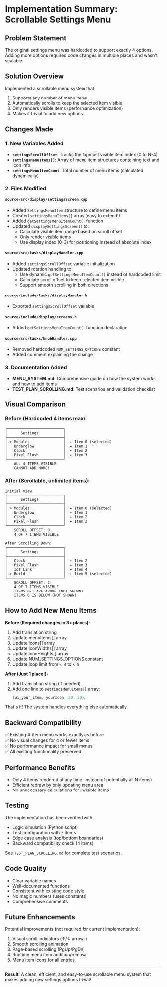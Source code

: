 # Implementation Summary: Scrollable Settings Menu

## Problem Statement
The original settings menu was hardcoded to support exactly 4 options. Adding more options required code changes in multiple places and wasn't scalable.

## Solution Overview
Implemented a scrollable menu system that:
1. Supports any number of menu items
2. Automatically scrolls to keep the selected item visible
3. Only renders visible items (performance optimization)
4. Makes it trivial to add new options

## Changes Made

### 1. New Variables Added
- **`settingsScrollOffset`**: Tracks the topmost visible item index (0 to N-4)
- **`settingsMenuItems[]`**: Array of menu item structures containing text and icon info
- **`settingsMenuItemCount`**: Total number of menu items (calculated dynamically)

### 2. Files Modified

#### `source/src/display/settingsScreen.cpp`
- Added `SettingsMenuItem` structure to define menu items
- Created `settingsMenuItems[]` array (easy to extend!)
- Added `getSettingsMenuItemCount()` function
- Updated `displaySettingsScreen()` to:
  - Calculate visible item range based on scroll offset
  - Only render visible items
  - Use display index (0-3) for positioning instead of absolute index

#### `source/src/tasks/displayHandler.cpp`
- Added `settingsScrollOffset` variable initialization
- Updated rotation handling to:
  - Use dynamic `getSettingsMenuItemCount()` instead of hardcoded limit
  - Calculate scroll offset to keep selected item visible
  - Support smooth scrolling in both directions

#### `source/include/tasks/displayHandler.h`
- Exported `settingsScrollOffset` variable

#### `source/include/display/screens.h`
- Added `getSettingsMenuItemCount()` function declaration

#### `source/src/tasks/knobHandler.cpp`
- Removed hardcoded `NUM_SETTINGS_OPTIONS` constant
- Added comment explaining the change

### 3. Documentation Added
- **MENU_SYSTEM.md**: Comprehensive guide on how the system works and how to add items
- **TEST_PLAN_SCROLLING.md**: Test scenarios and validation checklist

## Visual Comparison

### Before (Hardcoded 4 items max):
```
┌─────────────────────────┐
│      Settings           │
├─────────────────────────┤
│ > Modules               │  ← Item 0 (selected)
│   Underglow             │  ← Item 1
│   Clock                 │  ← Item 2
│   Pixel Flush           │  ← Item 3
└─────────────────────────┘
    ALL 4 ITEMS VISIBLE
    CANNOT ADD MORE!
```

### After (Scrollable, unlimited items):
```
Initial View:
┌─────────────────────────┐
│      Settings           │
├─────────────────────────┤
│ > Modules               │  ← Item 0 (selected)
│   Underglow             │  ← Item 1
│   Clock                 │  ← Item 2
│   Pixel Flush           │  ← Item 3
└─────────────────────────┘
    SCROLL OFFSET: 0
    4 OF 7 ITEMS VISIBLE

After Scrolling Down:
┌─────────────────────────┐
│      Settings           │
├─────────────────────────┤
│   Clock                 │  ← Item 2
│   Pixel Flush           │  ← Item 3
│   IoT Link              │  ← Item 4
│ > Build                 │  ← Item 5 (selected)
└─────────────────────────┘
    SCROLL OFFSET: 2
    4 OF 7 ITEMS VISIBLE
    ITEMS 0-1 ARE ABOVE (NOT SHOWN)
    ITEMS 6 IS BELOW (NOT SHOWN)
```

## How to Add New Menu Items

**Before (Required changes in 3+ places):**
1. Add translation string
2. Update menuItems[] array
3. Update icons[] array  
4. Update iconWidths[] array
5. Update iconHeights[] array
6. Update NUM_SETTINGS_OPTIONS constant
7. Update loop limit from `< 4` to `< 5`

**After (Just 1 place!):**
1. Add translation string (if needed)
2. Add one line to `settingsMenuItems[]` array:
   ```cpp
   {ui_your_item, yourIcon, 20, 20},
   ```
   
That's it! The system handles everything else automatically.

## Backward Compatibility

✅ Existing 4-item menu works exactly as before  
✅ No visual changes for 4 or fewer items  
✅ No performance impact for small menus  
✅ All existing functionality preserved  

## Performance Benefits

- Only 4 items rendered at any time (instead of potentially all N items)
- Efficient redraw by only updating menu area
- No unnecessary calculations for invisible items

## Testing

The implementation has been verified with:
- Logic simulation (Python script)
- Test configuration with 7 items
- Edge case analysis (top/bottom boundaries)
- Backward compatibility check (4 items)

See `TEST_PLAN_SCROLLING.md` for complete test scenarios.

## Code Quality

- Clear variable names
- Well-documented functions
- Consistent with existing code style
- No magic numbers (uses constants)
- Comprehensive comments

## Future Enhancements

Potential improvements (not required for current implementation):
1. Visual scroll indicators (↑/↓ arrows)
2. Smooth scrolling animation
3. Page-based scrolling (PgUp/PgDn)
4. Runtime menu item addition/removal
5. Menu item icons for all entries

---

**Result**: A clean, efficient, and easy-to-use scrollable menu system that makes adding new settings options trivial!
